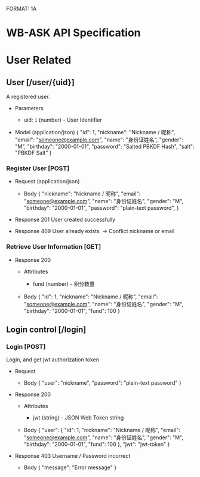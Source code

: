FORMAT: 1A

# WB-ASK API Specification

# User Related

## User [/user/{uid}]
A registered user.

+ Parameters
    + uid: `1` (number) - User Identifier

+ Model (application/json)
    {
        "id": 1,
        "nickname": "Nickname / 昵称",
        "email": "someone@example.com",
        "name": "身份证姓名",
        "gender": "M",
        "birthday": "2000-01-01",
        "password": "Salted PBKDF Hash",
        "salt": "PBKDF Salt"
    }

### Register User [POST]
+ Request (application/json)
    + Body
        {
            "nickname": "Nickname / 昵称",
            "email": "someone@example.com",
            "name": "身份证姓名",
            "gender": "M",
            "birthday": "2000-01-01",
            "password": "plain-text password",
        }

+ Response 201
    User created successfully

+ Response 409
    User already exists. -> Conflict nickname or email

### Retrieve User Information [GET]
+ Response 200
    + Attributes
        + fund (number) -  积分数量

    + Body
        {
            "id": 1,
            "nickname": "Nickname / 昵称",
            "email": "someone@example.com",
            "name": "身份证姓名",
            "gender": "M",
            "birthday": "2000-01-01",
            "fund": 100
        }

## Login control [/login]
### Login [POST]
Login, and get jwt authorization token

+ Request
    + Body
        {
            "user": "nickname",
            "password": "plain-text password"
        }

+ Response 200
    + Attributes
        + jwt (string) - JSON Web Token string

    + Body
        {
            "user": {
                "id": 1,
                "nickname": "Nickname / 昵称",
                "email": "someone@example.com",
                "name": "身份证姓名",
                "gender": "M",
                "birthday": "2000-01-01",
                "fund": 100
            },
            "jwt": "jwt-token"
        }

+ Response 403
    Username / Password incorrect
    + Body
        {
            "message": "Error message"
        }
